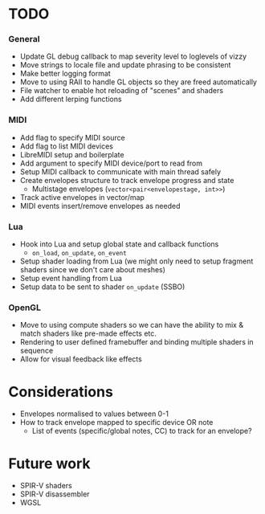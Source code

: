 # TODO

### General
- Update GL debug callback to map severity level to loglevels of vizzy
- Move strings to locale file and update phrasing to be consistent
- Make better logging format
- Move to using RAII to handle GL objects so they are freed automatically
- File watcher to enable hot reloading of "scenes" and shaders
- Add different lerping functions

### MIDI
- Add flag to specify MIDI source
- Add flag to list MIDI devices
- LibreMIDI setup and boilerplate
- Add argument to specify MIDI device/port to read from
- Setup MIDI callback to communicate with main thread safely
- Create envelopes structure to track envelope progress and state
  - Multistage envelopes (`vector<pair<envelopestage, int>>`)
- Track active envelopes in vector/map
- MIDI events insert/remove envelopes as needed

### Lua
- Hook into Lua and setup global state and callback functions
  - `on_load`, `on_update`, `on_event`
- Setup shader loading from Lua (we might only need to setup fragment shaders
  since we don't care about meshes)
- Setup event handling from Lua
- Setup data to be sent to shader `on_update` (SSBO)

### OpenGL
- Move to using compute shaders so we can have the ability to mix & match shaders
  like pre-made effects etc.
- Rendering to user defined framebuffer and binding multiple shaders in sequence
- Allow for visual feedback like effects

# Considerations
- Envelopes normalised to values between 0-1
- How to track envelope mapped to specific device OR note
  - List of events (specific/global notes, CC) to track for an envelope?

# Future work
- SPIR-V shaders
- SPIR-V disassembler
- WGSL
